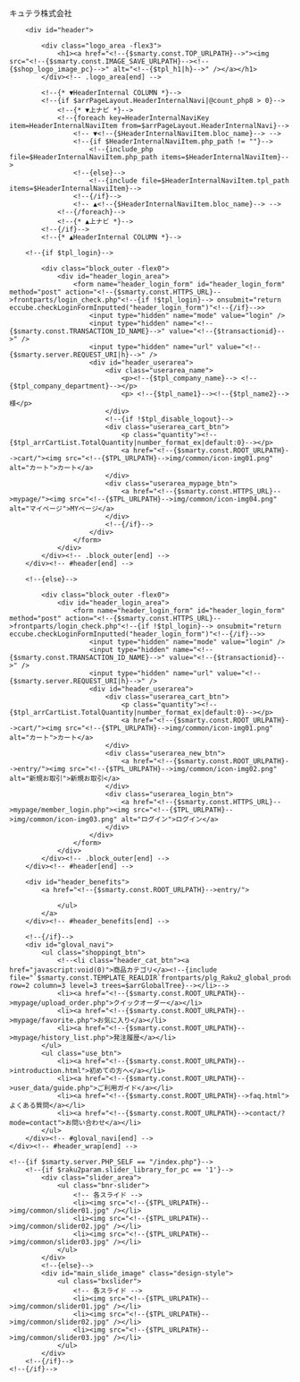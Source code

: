 <div class="raku2_theme01">
    <div id="header_wrap" >
        <p id="site_description">キュテラ株式会社</p>

        <div id="header">

            <div class="logo_area -flex3">
                <h1><a href="<!--{$smarty.const.TOP_URLPATH}-->"><img src="<!--{$smarty.const.IMAGE_SAVE_URLPATH}--><!--{$shop_logo_image_pc}-->" alt="<!--{$tpl_h1|h}-->" /></a></h1>
            </div><!-- .logo_area[end] -->

            <!--{* ▼HeaderInternal COLUMN *}-->
            <!--{if $arrPageLayout.HeaderInternalNavi|@count_php8 > 0}-->
                <!--{* ▼上ナビ *}-->
                <!--{foreach key=HeaderInternalNaviKey item=HeaderInternalNaviItem from=$arrPageLayout.HeaderInternalNavi}-->
                    <!-- ▼<!--{$HeaderInternalNaviItem.bloc_name}--> -->
                    <!--{if $HeaderInternalNaviItem.php_path != ""}-->
                        <!--{include_php file=$HeaderInternalNaviItem.php_path items=$HeaderInternalNaviItem}-->
                    <!--{else}-->
                        <!--{include file=$HeaderInternalNaviItem.tpl_path items=$HeaderInternalNaviItem}-->
                    <!--{/if}-->
                    <!-- ▲<!--{$HeaderInternalNaviItem.bloc_name}--> -->
                <!--{/foreach}-->
                <!--{* ▲上ナビ *}-->
            <!--{/if}-->
            <!--{* ▲HeaderInternal COLUMN *}-->
            
        <!--{if $tpl_login}-->

            <div class="block_outer -flex0">
                <div id="header_login_area">
                    <form name="header_login_form" id="header_login_form" method="post" action="<!--{$smarty.const.HTTPS_URL}-->frontparts/login_check.php"<!--{if !$tpl_login}--> onsubmit="return eccube.checkLoginFormInputted("header_login_form")"<!--{/if}-->>
                        <input type="hidden" name="mode" value="login" />
                        <input type="hidden" name="<!--{$smarty.const.TRANSACTION_ID_NAME}-->" value="<!--{$transactionid}-->" />
                        <input type="hidden" name="url" value="<!--{$smarty.server.REQUEST_URI|h}-->" />
                        <div id="header_userarea">
                            <div class="userarea_name">
                                <p><!--{$tpl_company_name}--> <!--{$tpl_company_department}--></p>
                                <p> <!--{$tpl_name1}--><!--{$tpl_name2}--> 様</p>
                            </div>
                            <!--{if !$tpl_disable_logout}-->
                            <div class="userarea_cart_btn">
                                <p class="quantity"><!--{$tpl_arrCartList.TotalQuantity|number_format_ex|default:0}--></p>
                                <a href="<!--{$smarty.const.ROOT_URLPATH}-->cart/"><img src="<!--{$TPL_URLPATH}-->img/common/icon-img01.png" alt="カート">カート</a>
                            </div>
                            <div class="userarea_mypage_btn">
                                <a href="<!--{$smarty.const.HTTPS_URL}-->mypage/"><img src="<!--{$TPL_URLPATH}-->img/common/icon-img04.png" alt="マイページ">MYページ</a>
                            </div>
                            <!--{/if}-->
                        </div>
                    </form>
                </div>
            </div><!-- .block_outer[end] -->
        </div><!-- #header[end] -->

        <!--{else}-->

            <div class="block_outer -flex0">
                <div id="header_login_area">
                    <form name="header_login_form" id="header_login_form" method="post" action="<!--{$smarty.const.HTTPS_URL}-->frontparts/login_check.php"<!--{if !$tpl_login}--> onsubmit="return eccube.checkLoginFormInputted("header_login_form")"<!--{/if}-->>
                        <input type="hidden" name="mode" value="login" />
                        <input type="hidden" name="<!--{$smarty.const.TRANSACTION_ID_NAME}-->" value="<!--{$transactionid}-->" />
                        <input type="hidden" name="url" value="<!--{$smarty.server.REQUEST_URI|h}-->" />
                        <div id="header_userarea">
                            <div class="userarea_cart_btn">
                                <p class="quantity"><!--{$tpl_arrCartList.TotalQuantity|number_format_ex|default:0}--></p>
                                <a href="<!--{$smarty.const.ROOT_URLPATH}-->cart/"><img src="<!--{$TPL_URLPATH}-->img/common/icon-img01.png" alt="カート">カート</a>
                            </div>
                            <div class="userarea_new_btn">
                                <a href="<!--{$smarty.const.ROOT_URLPATH}-->entry/"><img src="<!--{$TPL_URLPATH}-->img/common/icon-img02.png" alt="新規お取引">新規お取引</a>
                            </div>
                            <div class="userarea_login_btn">
                                <a href="<!--{$smarty.const.HTTPS_URL}-->mypage/member_login.php"><img src="<!--{$TPL_URLPATH}-->img/common/icon-img03.png" alt="ログイン">ログイン</a>
                            </div>
                        </div>
                    </form>
                </div>
            </div><!-- .block_outer[end] -->
        </div><!-- #header[end] -->

        <div id="header_benefits">
            <a href="<!--{$smarty.const.ROOT_URLPATH}-->entry/">
             
                </ul>
            </a>
        </div><!-- #header_benefits[end] -->  

        <!--{/if}-->
        <div id="gloval_navi">
            <ul class="shoppingt_btn">
                <!--<li class="header_cat_btn"><a href="javascript:void(0)">商品カテゴリ</a><!--{include file="`$smarty.const.TEMPLATE_REALDIR`frontparts/plg_Raku2_global_products.tpl row=2 column=3 level=3 trees=$arrGlobalTree}--></li>-->
                <li><a href="<!--{$smarty.const.ROOT_URLPATH}-->mypage/upload_order.php">クイックオーダー</a></li>
                <li><a href="<!--{$smarty.const.ROOT_URLPATH}-->mypage/favorite.php">お気に入り</a></li>
                <li><a href="<!--{$smarty.const.ROOT_URLPATH}-->mypage/history_list.php">発注履歴</a></li>
            </ul>
            <ul class="use_btn">
                <li><a href="<!--{$smarty.const.ROOT_URLPATH}-->introduction.html">初めての方へ</a></li>
                <li><a href="<!--{$smarty.const.ROOT_URLPATH}-->user_data/guide.php">ご利用ガイド</a></li>
                <li><a href="<!--{$smarty.const.ROOT_URLPATH}-->faq.html">よくある質問</a></li>
                <li><a href="<!--{$smarty.const.ROOT_URLPATH}-->contact/?mode=contact">お問い合わせ</a></li>
            </ul>
        </div><!-- #gloval_navi[end] -->
    </div><!-- #header_wrap[end] -->

    <!--{if $smarty.server.PHP_SELF == "/index.php"}-->
        <!--{if $raku2param.slider_library_for_pc == '1'}-->
            <div class="slider_area">
                <ul class="bnr-slider">
                    <!-- 各スライド -->
                    <li><img src="<!--{$TPL_URLPATH}-->img/common/slider01.jpg" /></li>
                    <li><img src="<!--{$TPL_URLPATH}-->img/common/slider02.jpg" /></li>
                    <li><img src="<!--{$TPL_URLPATH}-->img/common/slider03.jpg" /></li>
                </ul>
            </div>
            <!--{else}-->
            <div id="main_slide_image" class="design-style">
                <ul class="bxslider">
                    <!-- 各スライド -->
                    <li><img src="<!--{$TPL_URLPATH}-->img/common/slider01.jpg" /></li>
                    <li><img src="<!--{$TPL_URLPATH}-->img/common/slider02.jpg" /></li>
                    <li><img src="<!--{$TPL_URLPATH}-->img/common/slider03.jpg" /></li>
                </ul>
            </div>
        <!--{/if}-->
    <!--{/if}-->

</div><!-- .raku2_theme01[end] -->
